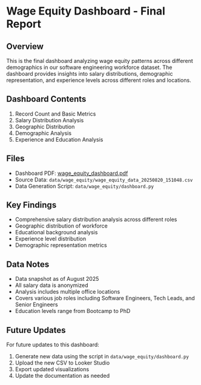 # Wage Equity Dashboard - Final Report

## Overview

This is the final dashboard analyzing wage equity patterns across different 
demographics in our software engineering workforce dataset. The dashboard provides
insights into salary distributions, demographic representation, and experience 
levels across different roles and locations.

## Dashboard Contents

1. Record Count and Basic Metrics
2. Salary Distribution Analysis
3. Geographic Distribution
4. Demographic Analysis
5. Experience and Education Analysis

## Files

- Dashboard PDF: [wage_equity_dashboard.pdf](./wage_equity_dashboard.pdf)
- Source Data: `data/wage_equity/wage_equity_data_20250820_151048.csv`
- Data Generation Script: `data/wage_equity/dashboard.py`

## Key Findings

- Comprehensive salary distribution analysis across different roles
- Geographic distribution of workforce
- Educational background analysis
- Experience level distribution
- Demographic representation metrics

## Data Notes

- Data snapshot as of August 2025
- All salary data is anonymized
- Analysis includes multiple office locations
- Covers various job roles including Software Engineers, Tech Leads, and Senior Engineers
- Education levels range from Bootcamp to PhD

## Future Updates

For future updates to this dashboard:
1. Generate new data using the script in `data/wage_equity/dashboard.py`
2. Upload the new CSV to Looker Studio
3. Export updated visualizations
4. Update the documentation as needed
